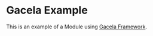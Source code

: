 # Gacela Example

This is an example of a Module using [Gacela Framework](http://gacela-project.com/).
